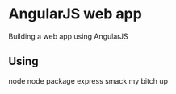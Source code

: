 # AngularJS web app

Building a web app using AngularJS

## Using

node
node package
express
smack my bitch up
